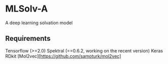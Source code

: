# MLSolv-A
A deep learning solvation model

## Requirements
Tensorflow (>=2.0)
Spektral (==0.6.2, working on the recent version)
Keras
RDkit
[Mol2vec][https://github.com/samoturk/mol2vec]
